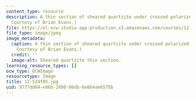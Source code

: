 ```yaml
---
content_type: resource
description: A thin section of sheared quartzite under crossed polarized light. (Image
  Courtesy of Brian Evans.)
file: https://ol-ocw-studio-app-production.s3.amazonaws.com/courses/12-524-mechanical-properties-of-rocks-fall-2005/9777dd84e86b209896db6e664ae6575b_12-524f05.jpg
file_type: image/jpeg
image_metadata:
  caption: A thin section of sheared quartzite under crossed polarized light. (Image
    Courtesy of Brian Evans.)
  credit: ''
  image-alt: Sheared quartzite thin section.
learning_resource_types: []
ocw_type: OCWImage
resourcetype: Image
title: 12-524f05.jpg
uid: 9777dd84-e86b-2098-96db-6e664ae6575b
---
```

